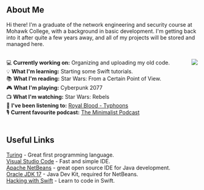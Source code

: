 ## About Me
Hi there! I'm a graduate of the network engineering and security course at Mohawk College, with a background in basic development. I'm getting back into it after quite a few years away, and all of my projects will be stored and managed here.<br>
<br>

<a href="#">
  <!-- Remove "&layout=compact" to switch to list view. This will likely look better once the list becomes longer. -->
	<!-- Add "&langs_count=x" to specify the number of languages displayed, where x is the number of languages. -->
  <img align="right" src="https://github-readme-stats.vercel.app/api/top-langs?username=Gediren&layout=compact" />
</a>

<!-- Need to be careful of sentence length in this section, otherwise it runs into the graph. -->
💻 <b>Currently working on:</b> Organizing and uploading my old code.<br>
💡 <b>What I'm learning:</b> Starting some Swift tutorials.<br>
📚 <b>What I'm reading:</b> Star Wars: From a Certain Point of View.<br>
🎮 <b>What I'm playing:</b> Cyberpunk 2077<br>
📺 <b>What I'm watching:</b> Star Wars: Rebels<br>
🎵 <b>I've been listening to:</b> <a href="https://open.spotify.com/album/05aqnnpYVOvsX0SIzmIuxi?si=0axtTv-MRx-es-PPEyi66g">Royal Blood - Typhoons</a><br>
🎙️ <b>Current favourite podcast:</b> <a href="https://www.theminimalists.com/podcast/">The Minimalist Podcast</a><br>
<br>

## Useful Links
<a href="http://compsci.ca/holtsoft/">Turing</a> - Great first programming language.<br>
<a href="https://code.visualstudio.com/">Visual Studio Code</a> - Fast and simple IDE.<br>
<a href="https://netbeans.apache.org/">Apache NetBeans</a> - great open source IDE for Java development.<br>
<a href="https://www.oracle.com/java/technologies/downloads/">Oracle JDK 17</a> - Java Dev Kit, required for NetBeans.<br>
<a href="https://www.hackingwithswift.com/">Hacking with Swift</a> - Learn to code in Swift.
